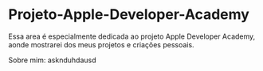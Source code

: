 # Projeto-Apple-Developer-Academy
Essa area é especialmente dedicada ao projeto Apple Developer Academy, aonde mostrarei dos meus projetos e criações pessoais.

Sobre mim:
asknduhdausd
